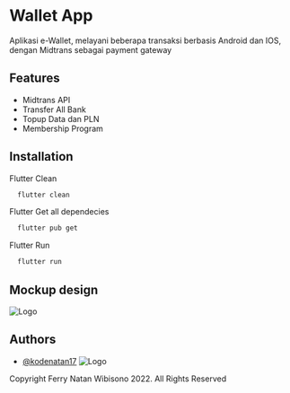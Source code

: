 
# Wallet App

Aplikasi e-Wallet, melayani beberapa transaksi berbasis Android dan IOS, dengan Midtrans sebagai payment gateway
## Features

- Midtrans API
- Transfer All Bank
- Topup Data dan PLN
- Membership Program

## Installation

Flutter Clean

```bash
  flutter clean
```

Flutter Get all dependecies

```bash
  flutter pub get
```

Flutter Run

```bash
  flutter run
```
## Mockup design

![Logo](https://imagizer.imageshack.com/img923/3514/USOBes.png)


## Authors

- [@kodenatan17](https://www.github.com/kodenatan17)
![Logo](https://imagizer.imageshack.com/img922/2944/DmEXU8.png)

Copyright Ferry Natan Wibisono 2022. All Rights Reserved